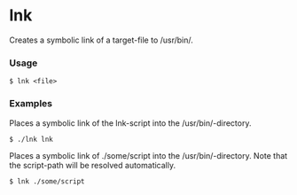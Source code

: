 # lnk
Creates a symbolic link of a target-file to /usr/bin/.


### Usage

    $ lnk <file>

### Examples


Places a symbolic link of the lnk-script into the /usr/bin/-directory.

    $ ./lnk lnk

Places a symbolic link of ./some/script into the /usr/bin/-directory. Note that the script-path will be resolved automatically.

    $ lnk ./some/script
